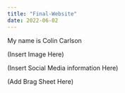 ```yaml
---
title: "Final-Website"
date: 2022-06-02
---
```


My name is Colin Carlson

(Insert Image Here)

(Insert Social Media information Here)

(Add Brag Sheet Here)
